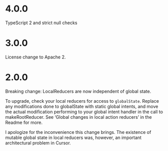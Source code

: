 # 4.0.0

TypeScript 2 and strict null checks

# 3.0.0

License change to Apache 2.

# 2.0.0

Breaking change: LocalReducers are now independent of global state.

To upgrade, check your local reducers for access to `globalState`. Replace any modifications done to globalState with static global intents, and move the actual modification performing to your global intent handler in the call to makeRootReducer. See ‘Global changes in local action reducers’ in the Readme for more.

I apologize for the inconvenience this change brings. The existence of mutable global state in local reducers was, however, an important architectural problem in Cursor.

